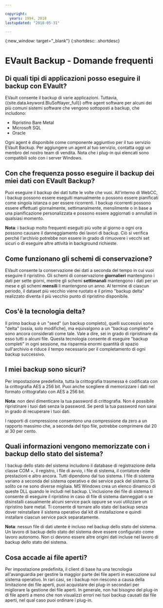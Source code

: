 ```yaml
---

copyright:
  years: 1994, 2018
lastupdated: "2018-05-31"

---
```

{:new_window: target="_blank"}
{:shortdesc: .shortdesc}

# EVault Backup - Domande frequenti

## Di quali tipi di applicazioni posso eseguire il backup con EVault?

EVault consente il backup di varie applicazioni. Tuttavia, {{site.data.keyword.BluSoftlayer_full}} offre agent software per alcuni dei più comuni sistemi software che vengono sottoposti a backup, che includono:

- Ripristino Bare Metal
- Microsoft SQL
- Oracle

Ogni agent è disponibile come componente aggiuntivo per il tuo servizio EVault Backup. Per aggiungere un agent al tuo servizio, contatta oggi un membro del nostro team di vendita. Nota che i plug-in qui elencati sono compatibili solo con i server Windows. 

## Con che frequenza posso eseguire il backup dei miei dati con EVault Backup?

Puoi eseguire il backup dei dati tutte le volte che vuoi. All'interno di WebCC, i backup possono essere eseguiti manualmente o possono essere pianificati come singola istanza o per essere ricorrenti. I backup ricorrenti possono essere effettuati giornalmente, settimanalmente, mensilmente o in base a una pianificazione personalizzata e possono essere aggiornati o annullati in qualsiasi momento.

**Nota**: i backup molto frequenti eseguiti più volte al giorno o ogni ora possono causare il danneggiamento dei lavori di backup. Ciò si verifica perché l'archivio potrebbe non essere in grado di rimuovere i vecchi set sicuri o di eseguire altre attività in background richieste.

## Come funzionano gli schemi di conservazione?

EVault consente la conservazione dei dati a seconda del tempo in cui vuoi eseguire il ripristino. Gli schemi di conservazione **giornalieri** mantengono i dati per sette giorni, mentre gli schemi **settimanali** mantengono i dati per un mese e gli schemi **mensili** li mantengono un anno. Al termine di ciascun periodo, il dataset più vecchio viene ruotato e il primo "backup delta" realizzato diventa il più vecchio punto di ripristino disponibile. 

## Cos'è la tecnologia delta?

Il primo backup è un "seed" (un backup completo), quelli successivi sono "delta" (ossia, solo modifiche), ma equivalgono a un "backup completo" e sono ancora considerati come tale. Vale a dire, sei in grado di ripristinare da esso tutti o alcuni file. Questa tecnologia consente di eseguire "backup completi" in ogni sessione, ma risparmia enormi quantità di spazio sull'archivio e riduce il tempo necessario per il completamento di ogni backup successivo.

## I miei backup sono sicuri?

Per impostazione predefinita, tutta la crittografia trasmessa è codificata con la crittografia AES a 256 bit. Puoi anche scegliere di memorizzare i dati nel formato crittografato
con AES a 256 bit. 

**Nota**: non devi dimenticare la tua password di crittografia. Non è possibile ripristinare i tuoi dati senza la password. Se perdi la tua password non sarai in grado di recuperare i tuoi dati. 

I rapporti di compressione consentono una compressione da zero a un rapporto massimo che, a seconda del tipo file, potrebbe comprimere dal 20 al 30 per cento.

## Quali informazioni vengono memorizzate con i backup dello stato del sistema?

I backup dello stato del sistema includono il database di registrazione della classe COM +, il registro, i file di avvio, i file di sistema, il contatore delle prestazioni e altro ancora. Tutti dipendono dal tuo sistema. I file di sistema variano a seconda del sistema operativo e dei service pack del sistema. Di solito ce ne sono diverse migliaia. MS Windows crea un elenco dinamico di queste DLL quando le includi nel backup. L'inclusione dei file di sistema ti consente di eseguire il ripristino in caso di file di sistema danneggiati o se disinstalli casualmente alcuni service pack oppure se vuoi utilizzare un ripristino bare metal. Ti consente di tornare allo stato del backup senza dover reinstallare il sistema operativo dal kit di installazione e quindi installare ciascun service pack separatamente.

**Nota**: nessun file di dati utente è incluso nel backup dello stato del sistema. Un lavoro di backup dello stato del sistema deve essere configurato come lavoro autonomo. Non ci devono essere altre origini dati incluse nel lavoro di backup dello stato del sistema.

## Cosa accade ai file aperti?

Per impostazione predefinita, il client di base ha una tecnologia all'avanguardia per gestire la maggior parte dei file aperti in esecuzione sul sistema operativo. In rari casi, se i backup non riescono a causa della limitazione dei file aperti, puoi acquistare dei plug-in secondari per migliorare la gestione dei file aperti. In generale, non hai bisogno del plug-in di file aperti a meno che non visualizzi errori nei tuoi backup causati dai file aperti, nel qual caso puoi ordinare i plug-in.
